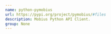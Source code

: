 ```yaml
---
name: python-pymobius
url: https://pypi.org/project/pymobius/#files
description: Mobius Python API Client.
group: None
---
```

